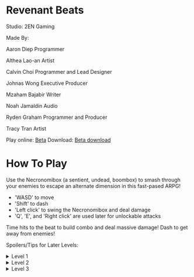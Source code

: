 # Revenant Beats
Studio: 2EN Gaming



Made By:

Aaron Diep       Programmer

Althea Lao-an    Artist

Calvin Choi      Programmer and Lead Designer

Johnas Wong      Executive Producer

Mzaham Bajabir   Writer

Noah Jamaldin    Audio

Ryden Graham     Programmer and Producer

Tracy Tran       Artist



Play online: [Beta](/Beta/index.html)
Download: [Beta download](Beta.zip)

# How To Play
Use the Necronomibox (a sentient, undead, boombox) to smash through your enemies to escape an alternate dimension in this fast-pased ARPG!

- 'WASD' to move
- 'Shift' to dash
- 'Left click' to swing the Necronomibox and deal damage
- 'Q', 'E', and 'Right click' are used later for unlockable attacks 

Time hits to the beat to build combo and deal massive damage!
Dash to get away from enemies!

Spoilers/Tips for Later Levels:
<details>
  <summary>Level 1</summary>
  The Fairy Queen has two attacks: one where she lays mines of light and a melee attack.
  
  - The mines only deal damage when they explode, so keep strafing to avoid them!
  - The melee attack is hard to dodge and will chip you down. Maintain combo to outDamage the boss!
  
</details>
<details>
  <summary>Level 2</summary>
  The cassette can be fired with 'Right click'. Use it to build combo or safely deal damage. Note that the cassette's overall dps is lower than the melee attack.
  
  The Crystal Tiger has two attacks: summoning crystal pillars, and a shard attack.
  
  * The shard will always burst a set distance from the tiger. Observe this distance to avoid taking damage from the fragments.
  * The boss is committed after they summon the first pillar. After dodging, dash in for a melee attack to deal heavy damage.
  
</details>
<details>
  <summary>Level 3</summary>
  The Shockwave attack does MASSIVE AOE damage if you have a combo. Use it to take out groups of enemies quickly.
  Build combo with the cassette, then unleash!
  
  The super attack has a large area of effect but still needs to be aimed. Don't waste it.
  
  The dragon has a lot of hp, so you can't kill it directly. You need to build up your super attack to damage it.
  Three super attacks will finish it.
     
  * Kill the dwarves to collect their soul energy while dodging the boss, then use the super to strike back!
  * You can collateral more dwarves with the blast to get some free souls/heart drops
  * Try and avoid picking up hearts if you are at full hp to save them for later
  * The shockwave is especially good at killing dwarves (use the dragon's large hitbox to build combo first with the cassette)
  * You can build up a super attack using the lizards before starting the fight
  
  The Dragon has 3 attacks: Flame breath, a dash attack, and a stomp.
  
  * The flame breath can be dodged by strafing since it has a long charge time
  * The dash is hard to dodge. Keep killing dwarves to get heart drops and recover the damage
  * Avoid getting close to the dragon, since the stomp has a short range. It does the most damage of all the attacks
  
</details>
